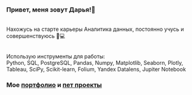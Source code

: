 ### Привет, меня зовут Дарья!👋
<br />Нахожусь на старте карьеры Аналитика данных, постоянно учусь и совершенствуюсь 🔎💻

<br />Использую инструменты для работы:
<br />Python, SQL, PostgreSQL, Pandas, Numpy, Matplotlib, Seaborn, Plotly, Tableau, SciPy, Scikit-learn, Folium, Yandex Datalens, Jupiter Notebook
### Мое [портфолио](https://github.com/OrlovaD/Portfolio/blob/main/README.md) и [пет проекты](https://github.com/OrlovaD/Portfolio/blob/main/Pet-Projects/README.md) 
